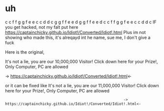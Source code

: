 # uh
c c  f f g g f e e c c d d c g g f f e e d g g f f e e d c c f f g g f e e c c d d c
IF you get hacked, not my falt put here https://captainchicky.github.io/Idiot!/Converted/Idiot!.html
Plus im not showing who made this, it's alreqayd int he name, sue me, I don't give a fuck

Here is the original,

It's not a lie, you are our 10,000,000 Visitor!
 Click down here for your Prize!, Only Computer, PC are allowed
                                            
 -> https://captainchicky.github.io/Idiot!/Converted/Idiot!.html<-

 or it can be fixed like                   It's not a lie, you are our 11,000,000 Visitor! Click down here for your Prize!, Only Computer, PC are allowed                                                                      

                                                          -> https://captainchicky.github.io/Idiot!/Converted/Idiot!.html<-                                                                                                            
